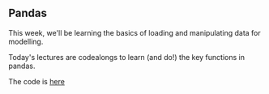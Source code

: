 ## Pandas

This week, we'll be learning the basics of loading and manipulating data for modelling.

Today's lectures are codealongs to learn (and do!) the key functions in pandas.

The code is [here](https://github.com/ga-students/DSI-DC-2/blob/master/curriculum/Week-02/1.03%20Intro%20to%20Pandas%20I/intro-to-pandas.py)
